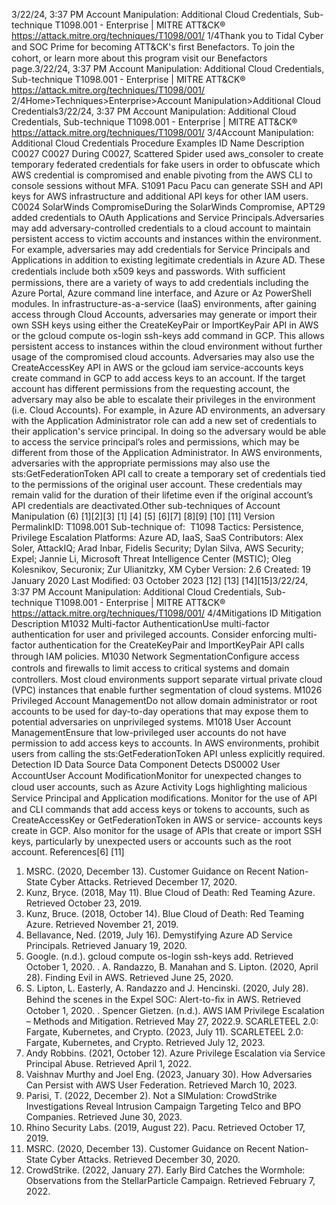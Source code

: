3/22/24, 3:37 PM Account Manipulation: Additional Cloud Credentials, Sub-technique T1098.001 - Enterprise | MITRE ATT&CK®
https://attack.mitre.org/techniques/T1098/001/ 1/4Thank you to Tidal Cyber and SOC Prime for becoming ATT&CK's ﬁrst Benefactors. To join the cohort, or learn more about this program visit our
Benefactors page.3/22/24, 3:37 PM Account Manipulation: Additional Cloud Credentials, Sub-technique T1098.001 - Enterprise | MITRE ATT&CK®
https://attack.mitre.org/techniques/T1098/001/ 2/4Home>Techniques>Enterprise>Account Manipulation>Additional Cloud Credentials3/22/24, 3:37 PM Account Manipulation: Additional Cloud Credentials, Sub-technique T1098.001 - Enterprise | MITRE ATT&CK®
https://attack.mitre.org/techniques/T1098/001/ 3/4Account Manipulation: Additional Cloud Credentials
Procedure Examples
ID Name Description
C0027 C0027 During C0027, Scattered Spider used aws\_consoler to create temporary federated credentials for fake
users in order to obfuscate which AWS credential is compromised and enable pivoting from the AWS CLI
to console sessions without MFA.
S1091 Pacu Pacu can generate SSH and API keys for AWS infrastructure and additional API keys for other IAM users.
C0024 SolarWinds
CompromiseDuring the SolarWinds Compromise, APT29 added credentials to OAuth Applications and Service
Principals.Adversaries may add adversary-controlled credentials to a cloud account to maintain persistent access to victim accounts and instances
within the environment.
For example, adversaries may add credentials for Service Principals and Applications in addition to existing legitimate credentials in Azure
AD. These credentials include both x509 keys and passwords. With suﬃcient permissions, there are a variety of ways to add
credentials including the Azure Portal, Azure command line interface, and Azure or Az PowerShell modules.
In infrastructure-as-a-service (IaaS) environments, after gaining access through Cloud Accounts, adversaries may generate or import their
own SSH keys using either the CreateKeyPair or ImportKeyPair API in AWS or the gcloud compute os-login ssh-keys add command
in GCP. This allows persistent access to instances within the cloud environment without further usage of the compromised cloud accounts.
Adversaries may also use the CreateAccessKey API in AWS or the gcloud iam service-accounts keys create command in GCP to add
access keys to an account. If the target account has different permissions from the requesting account, the adversary may also be able to
escalate their privileges in the environment (i.e. Cloud Accounts). For example, in Azure AD environments, an adversary with the
Application Administrator role can add a new set of credentials to their application's service principal. In doing so the adversary would be
able to access the service principal’s roles and permissions, which may be different from those of the Application Administrator.
In AWS environments, adversaries with the appropriate permissions may also use the sts:GetFederationToken API call to create a
temporary set of credentials tied to the permissions of the original user account. These credentials may remain valid for the duration of their
lifetime even if the original account’s API credentials are deactivated.Other sub-techniques of Account Manipulation (6)
[1][2][3] [1]
[4]
[5]
[6][7]
[8][9]
[10]
[11]
Version PermalinkID: T1098.001
Sub-technique of:  T1098
 
Tactics: Persistence, Privilege Escalation
 
Platforms: Azure AD, IaaS, SaaS
Contributors: Alex Soler, AttackIQ; Arad Inbar, Fidelis Security; Dylan Silva, AWS Security; Expel; Jannie Li, Microsoft Threat
Intelligence Center (MSTIC); Oleg Kolesnikov, Securonix; Zur Ulianitzky, XM Cyber
Version: 2.6
Created: 19 January 2020
Last Modiﬁed: 03 October 2023
[12]
[13]
[14][15]3/22/24, 3:37 PM Account Manipulation: Additional Cloud Credentials, Sub-technique T1098.001 - Enterprise | MITRE ATT&CK®
https://attack.mitre.org/techniques/T1098/001/ 4/4Mitigations
ID Mitigation Description
M1032 Multi-factor
AuthenticationUse multi-factor authentication for user and privileged accounts. Consider enforcing multi-factor
authentication for the CreateKeyPair and ImportKeyPair API calls through IAM policies.
M1030 Network
SegmentationConﬁgure access controls and ﬁrewalls to limit access to critical systems and domain controllers.
Most cloud environments support separate virtual private cloud (VPC) instances that enable further
segmentation of cloud systems.
M1026 Privileged Account
ManagementDo not allow domain administrator or root accounts to be used for day-to-day operations that may
expose them to potential adversaries on unprivileged systems.
M1018 User Account
ManagementEnsure that low-privileged user accounts do not have permission to add access keys to accounts. In
AWS environments, prohibit users from calling the sts:GetFederationToken API unless explicitly
required.
Detection
ID Data Source Data Component Detects
DS0002 User AccountUser Account
ModiﬁcationMonitor for unexpected changes to cloud user accounts, such as Azure Activity Logs
highlighting malicious Service Principal and Application modiﬁcations.
Monitor for the use of API and CLI commands that add access keys or tokens to
accounts, such as CreateAccessKey or GetFederationToken in AWS or service-
accounts keys create in GCP. Also monitor for the usage of APIs that create or import
SSH keys, particularly by unexpected users or accounts such as the root account.
References[6]
[11]
1. MSRC. (2020, December 13). Customer Guidance on Recent
Nation-State Cyber Attacks. Retrieved December 17, 2020.
2. Kunz, Bryce. (2018, May 11). Blue Cloud of Death: Red
Teaming Azure. Retrieved October 23, 2019.
3. Kunz, Bruce. (2018, October 14). Blue Cloud of Death: Red
Teaming Azure. Retrieved November 21, 2019.
4. Bellavance, Ned. (2019, July 16). Demystifying Azure AD
Service Principals. Retrieved January 19, 2020.
5. Google. (n.d.). gcloud compute os-login ssh-keys add.
Retrieved October 1, 2020.
 . A. Randazzo, B. Manahan and S. Lipton. (2020, April 28).
Finding Evil in AWS. Retrieved June 25, 2020.
7. S. Lipton, L. Easterly, A. Randazzo and J. Hencinski. (2020,
July 28). Behind the scenes in the Expel SOC: Alert-to-ﬁx in
AWS. Retrieved October 1, 2020.
 . Spencer Gietzen. (n.d.). AWS IAM Privilege Escalation –
Methods and Mitigation. Retrieved May 27, 2022.9. SCARLETEEL 2.0: Fargate, Kubernetes, and Crypto. (2023, July
11). SCARLETEEL 2.0: Fargate, Kubernetes, and Crypto.
Retrieved July 12, 2023.
10. Andy Robbins. (2021, October 12). Azure Privilege Escalation
via Service Principal Abuse. Retrieved April 1, 2022.
11. Vaishnav Murthy and Joel Eng. (2023, January 30). How
Adversaries Can Persist with AWS User Federation. Retrieved
March 10, 2023.
12. Parisi, T. (2022, December 2). Not a SIMulation: CrowdStrike
Investigations Reveal Intrusion Campaign Targeting Telco and
BPO Companies. Retrieved June 30, 2023.
13. Rhino Security Labs. (2019, August 22). Pacu. Retrieved
October 17, 2019.
14. MSRC. (2020, December 13). Customer Guidance on Recent
Nation-State Cyber Attacks. Retrieved December 30, 2020.
15. CrowdStrike. (2022, January 27). Early Bird Catches the
Wormhole: Observations from the StellarParticle Campaign.
Retrieved February 7, 2022.